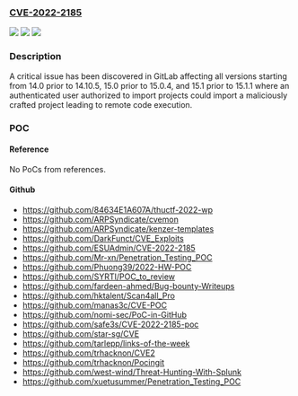 ### [CVE-2022-2185](https://cve.mitre.org/cgi-bin/cvename.cgi?name=CVE-2022-2185)
![](https://img.shields.io/static/v1?label=Product&message=GitLab&color=blue)
![](https://img.shields.io/static/v1?label=Version&message=n%2Fa&color=blue)
![](https://img.shields.io/static/v1?label=Vulnerability&message=Improper%20neutralization%20of%20special%20elements%20used%20in%20a%20command%20('command%20injection')%20in%20GitLab&color=brighgreen)

### Description

A critical issue has been discovered in GitLab affecting all versions starting from 14.0 prior to 14.10.5, 15.0 prior to 15.0.4, and 15.1 prior to 15.1.1 where an authenticated user authorized to import projects could import a maliciously crafted project leading to remote code execution.

### POC

#### Reference
No PoCs from references.

#### Github
- https://github.com/84634E1A607A/thuctf-2022-wp
- https://github.com/ARPSyndicate/cvemon
- https://github.com/ARPSyndicate/kenzer-templates
- https://github.com/DarkFunct/CVE_Exploits
- https://github.com/ESUAdmin/CVE-2022-2185
- https://github.com/Mr-xn/Penetration_Testing_POC
- https://github.com/Phuong39/2022-HW-POC
- https://github.com/SYRTI/POC_to_review
- https://github.com/fardeen-ahmed/Bug-bounty-Writeups
- https://github.com/hktalent/Scan4all_Pro
- https://github.com/manas3c/CVE-POC
- https://github.com/nomi-sec/PoC-in-GitHub
- https://github.com/safe3s/CVE-2022-2185-poc
- https://github.com/star-sg/CVE
- https://github.com/tarlepp/links-of-the-week
- https://github.com/trhacknon/CVE2
- https://github.com/trhacknon/Pocingit
- https://github.com/west-wind/Threat-Hunting-With-Splunk
- https://github.com/xuetusummer/Penetration_Testing_POC

